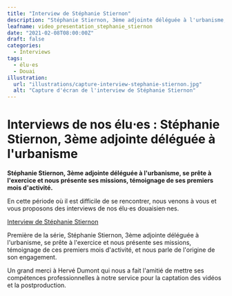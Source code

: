 ```yaml
---
title: "Interview de Stéphanie Stiernon"
description: "Stéphanie Stiernon, 3ème adjointe déléguée à l'urbanisme, se prête à l'exercice et nous présente ses missions, témoignage de ses premiers mois d'activité."
leafname: video_presentation_stephanie_stiernon
date: "2021-02-08T08:00:00Z"
draft: false
categories:
  - Interviews
tags:
  - élu⋅es
  - Douai
illustration:
  url: "illustrations/capture-interview-stephanie-stiernon.jpg"
  alt: "Capture d'écran de l'interview de Stéphanie Stiernon"
---
```


# Interviews de nos élu⋅es : Stéphanie Stiernon, 3ème adjointe déléguée à l'urbanisme

**Stéphanie Stiernon, 3ème adjointe déléguée à l'urbanisme, se prête à l'exercice et nous présente ses missions, témoignage de ses premiers mois d'activité.**

En cette période où il est difficile de se rencontrer, nous venons à vous et vous proposons des interviews de nos élu⋅es douaisien·nes.

[Interview de Stéphanie Stiernon](https://www.youtube.com/watch?v=B_xxTtTNOyA "📺")

Première de la série, Stéphanie Stiernon, 3ème adjointe déléguée à l'urbanisme, se prête à l'exercice et nous présente ses missions, témoignage de ces premiers mois d'activité, et nous parle de l'origine de son engagement.

Un grand merci à Hervé Dumont qui nous a fait l'amitié de mettre ses compétences professionnelles à notre service pour la captation des vidéos et la postproduction.
